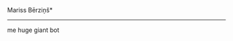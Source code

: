 Mariss Bērziņš*
***************

























































me huge giant bot